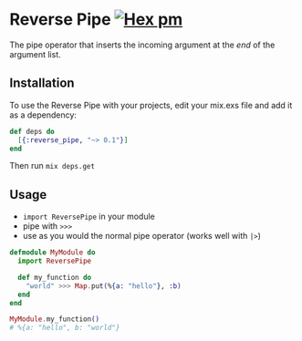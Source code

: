# Reverse Pipe [![Hex pm](http://img.shields.io/hexpm/v/reverse_pipe.svg?style=flat)](https://hex.pm/packages/reverse_pipe)

The pipe operator that inserts the incoming argument at the _end_ of the argument list.

## Installation

To use the Reverse Pipe with your projects, edit your mix.exs file and add it as a dependency:

```elixir
def deps do
  [{:reverse_pipe, "~> 0.1"}]
end
```

Then run `mix deps.get`

## Usage

* `import ReversePipe` in your module
* pipe with `>>>`
* use as you would the normal pipe operator (works well with `|>`)

```elixir
defmodule MyModule do
  import ReversePipe

  def my_function do
    "world" >>> Map.put(%{a: "hello"}, :b)
  end
end

MyModule.my_function()
# %{a: "hello", b: "world"}
```

